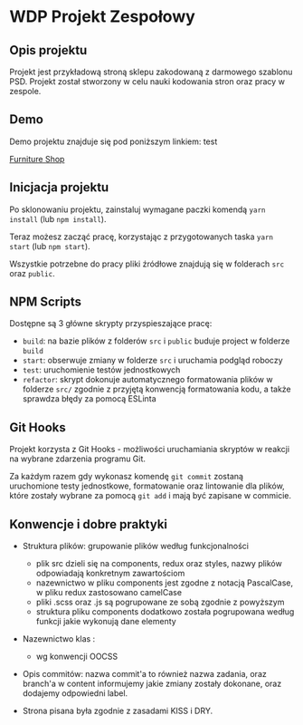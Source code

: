 


# WDP Projekt Zespołowy

## Opis projektu

Projekt jest przykładową stroną sklepu zakodowaną z darmowego szablonu PSD.
Projekt został stworzony w celu nauki kodowania stron oraz pracy w zespole.

## Demo

Demo projektu znajduje się pod poniższym linkiem: test

[Furniture Shop](https://clever-khorana-32be99.netlify.com/)

## Inicjacja projektu

Po sklonowaniu projektu, zainstaluj wymagane paczki komendą `yarn install` (lub `npm install`).

Teraz możesz zacząć pracę, korzystając z przygotowanych taska `yarn start` (lub `npm start`).

Wszystkie potrzebne do pracy pliki źródłowe znajdują się w folderach `src` oraz `public`.

## NPM Scripts

Dostępne są 3 główne skrypty przyspieszające pracę:

- `build`: na bazie plików z folderów `src` i `public` buduje project w folderze `build`
- `start`: obserwuje zmiany w folderze `src` i uruchamia podgląd roboczy
- `test`: uruchomienie testów jednostkowych
- `refactor`: skrypt dokonuje automatycznego formatowania plików w folderze `src/`
  zgodnie z przyjętą konwencją formatowania kodu, a także sprawdza błędy za pomocą ESLinta

## Git Hooks

Projekt korzysta z Git Hooks - możliwości uruchamiania skryptów w reakcji na wybrane zdarzenia programu Git.

Za każdym razem gdy wykonasz komendę `git commit` zostaną uruchomione testy jednostkowe, formatowanie oraz lintowanie
dla plików, które zostały wybrane za pomocą `git add` i mają być zapisane w commicie.

## Konwencje i dobre praktyki

- Struktura plików: grupowanie plików według funkcjonalności
    - plik src dzieli się na components, redux oraz styles, nazwy plików odpowiadają konkretnym zawartościom
    - nazewnictwo w pliku components jest zgodne z notacją PascalCase, w pliku redux zastosowano camelCase
    - pliki .scss oraz .js są pogrupowane ze sobą zgodnie z powyższym
    - struktura pliku components dodatkowo została pogrupowana według funkcji jakie wykonują dane elementy

- Nazewnictwo klas :
    - wg konwencji OOCSS

- Opis commitów: nazwa commit'a to również nazwa zadania, oraz branch'a w content informujemy jakie zmiany zostały dokonane, oraz dodajemy odpowiedni label.

- Strona pisana była zgodnie z zasadami KISS i DRY.
